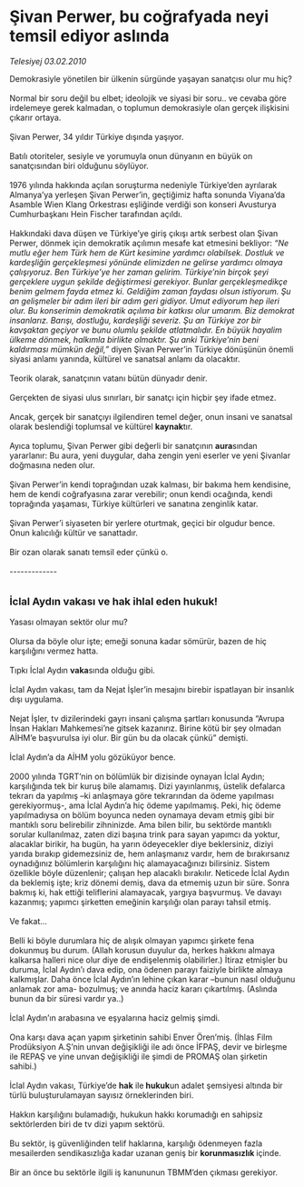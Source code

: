 # Şivan Perwer, bu coğrafyada neyi temsil ediyor aslında

*Telesiyej 03.02.2010*

<div class="taraf_structure_2col_1zq">
<div class="margen_n">



 <p>Demokrasiyle yönetilen bir ülkenin sürgünde yaşayan sanatçısı olur mu hiç? <br/><br/>Normal bir soru değil bu elbet; ideolojik ve siyasi bir soru.. ve cevaba göre irdelemeye gerek kalmadan, o toplumun demokrasiyle olan gerçek ilişkisini çıkarır ortaya. <br/><br/>Şivan Perwer, 34 yıldır Türkiye dışında yaşıyor.<br/><br/>Batılı otoriteler, sesiyle ve yorumuyla onun dünyanın en büyük on sanatçısından biri olduğunu söylüyor. <br/><br/>1976 yılında hakkında açılan soruşturma nedeniyle Türkiye’den ayrılarak Almanya’ya yerleşen Şivan Perwer’in, geçtiğimiz hafta sonunda Viyana’da Asamble Wien Klang Orkestrası eşliğinde verdiği son konseri Avusturya Cumhurbaşkanı Hein Fischer tarafından açıldı. <br/><br/>Hakkındaki dava düşen ve Türkiye’ye giriş çıkışı artık serbest olan Şivan Perwer, dönmek için demokratik açılımın mesafe kat etmesini bekliyor: <i>“Ne mutlu eğer hem Türk hem de Kürt kesimine yardımcı olabilsek. Dostluk ve kardeşliğin gerçekleşmesi yönünde elimizden ne gelirse yardımcı olmaya çalışıyoruz. Ben Türkiye’ye her zaman gelirim. Türkiye’nin birçok şeyi gerçeklere uygun şekilde değiştirmesi gerekiyor. Bunlar gerçekleşmedikçe benim gelmem fayda etmez ki. Geldiğim zaman faydası olsun istiyorum. Şu an gelişmeler bir adım ileri bir adım geri gidiyor. Umut ediyorum hep ileri olur. Bu konserimin demokratik açılıma bir katkısı olur umarım. Biz demokrat insanlarız. Barışı, dostluğu, kardeşliği severiz. Şu an Türkiye zor bir kavşaktan geçiyor ve bunu olumlu şekilde atlatmalıdır. En büyük hayalim ülkeme dönmek, halkımla birlikte olmaktır. Şu anki Türkiye’nin beni kaldırması mümkün değil,”</i> diyen Şivan Perwer’in Türkiye dönüşünün önemli siyasi anlamı yanında, kültürel ve sanatsal anlamı da olacaktır. <br/><br/>Teorik olarak, sanatçının vatanı bütün dünyadır denir. <br/><br/>Gerçekten de siyasi ulus sınırları, bir sanatçı için hiçbir şey ifade etmez. <br/><br/>Ancak, gerçek bir sanatçıyı ilgilendiren temel değer, onun insani ve sanatsal olarak beslendiği toplumsal ve kültürel <b>kaynak</b>tır. <br/><br/>Ayıca toplumu, Şivan Perwer gibi değerli bir sanatçının <b>aura</b>sından yararlanır: Bu aura, yeni duygular, daha zengin yeni eserler ve yeni Şivanlar doğmasına neden olur. <br/><br/>Şivan Perwer’in kendi toprağından uzak kalması, bir bakıma hem kendisine, hem de kendi coğrafyasına zarar verebilir; onun kendi ocağında, kendi toprağında yaşaması, Türkiye kültürleri ve sanatına zenginlik katar. <br/><br/>Şivan Perwer’i siyaseten bir yerlere oturtmak, geçici bir olgudur bence. Onun kalıcılığı kültür ve sanattadır. <br/><br/>Bir ozan olarak sanatı temsil eder çünkü o. <br/><br/>-------------<b></b> <br/><br/><br/><font size="4"><strong>İclal Aydın vakası ve hak ihlal eden hukuk! <br/></strong></font><br/>Yasası olmayan sektör olur mu? <br/><br/>Olursa da böyle olur işte; emeği sonuna kadar sömürür, bazen de hiç karşılığını vermez hatta. <br/><br/>Tıpkı İclal Aydın <b>vaka</b>sında olduğu gibi. <br/><br/>İclal Aydın vakası, tam da Nejat İşler’in mesajını birebir ispatlayan bir insanlık dışı uygulama. <br/><br/>Nejat İşler, tv dizilerindeki gayrı insani çalışma şartları konusunda “Avrupa İnsan Hakları Mahkemesi’ne gitsek kazanırız. Birine kötü bir şey olmadan AİHM’e başvurulsa iyi olur. Bir gün bu da olacak çünkü” demişti. <br/><br/>İclal Aydın’a da AİHM yolu gözüküyor bence. <br/><br/>2000 yılında TGRT’nin on bölümlük bir dizisinde oynayan İclal Aydın; karşılığında tek bir kuruş bile alamamış. Dizi yayınlanmış, üstelik defalarca tekrarı da yapılmış –ki anlaşmaya göre tekrarından da ödeme yapılması gerekiyormuş-, ama İclal Aydın’a hiç ödeme yapılmamış. Peki, hiç ödeme yapılmadıysa on bölüm boyunca neden oynamaya devam etmiş gibi bir mantıklı soru belirebilir zihninizde. Ama bilen bilir, bu sektörde mantıklı sorular kullanılmaz, zaten dizi başına trink para sayan yapımcı da yoktur, alacaklar birikir, ha bugün, ha yarın ödeyecekler diye beklersiniz, diziyi yarıda bırakıp gidemezsiniz de, hem anlaşmanız vardır, hem de bırakırsanız oynadığınız bölümlerin karşılığını hiç alamayacağınızı bilirsiniz. Sistem özellikle böyle düzenlenir; çalışan hep alacaklı bırakılır. Neticede İclal Aydın da beklemiş işte; kriz dönemi demiş, dava da etmemiş uzun bir süre. Sonra bakmış ki, hak ettiği teliflerini alamayacak, yargıya başvurmuş. Ve davayı kazanmış; yapımcı şirketten emeğinin karşılığı olan parayı tahsil etmiş. <br/><br/>Ve fakat... <br/><br/>Belli ki böyle durumlara hiç de alışık olmayan yapımcı şirkete fena dokunmuş bu durum. (Allah korusun duyulur da, herkes hakkını almaya kalkarsa halleri nice olur diye de endişelenmiş olabilirler.) İtiraz etmişler bu duruma, İclal Aydın’ı dava edip, ona ödenen parayı faiziyle birlikte almaya kalkmışlar. Daha önce İclal Aydın’ın lehine çıkan karar –bunun nasıl olduğunu anlamak zor ama- bozulmuş; ve anında haciz kararı çıkartılmış. (Aslında bunun da bir süresi vardır ya..) <br/><br/>İclal Aydın’ın arabasına ve eşyalarına haciz gelmiş şimdi. <br/><br/>Ona karşı dava açan yapım şirketinin sahibi Enver Ören’miş. (İhlas Film Prodüksiyon A.Ş’nin unvan değişikliği ile adı önce İFPAŞ, devir ve birleşme ile REPAŞ ve yine unvan değişikliği ile şimdi de PROMAŞ olan şirketin sahibi.) <br/><br/>İclal Aydın vakası, Türkiye’de <b>hak</b> ile<b> hukuk</b>un adalet şemsiyesi altında bir türlü buluşturulamayan sayısız örneklerinden biri. <br/><br/>Hakkın karşılığını bulamadığı, hukukun hakkı korumadığı en sahipsiz sektörlerden biri de tv dizi yapım sektörü. <br/><br/>Bu sektör, iş güvenliğinden telif haklarına, karşılığı ödenmeyen fazla mesailerden sendikasızlığa kadar uzanan geniş bir <b>korunmasızlık </b>içinde. <br/><br/>Bir an önce bu sektörle ilgili iş kanununun TBMM’den çıkması gerekiyor.</p>
<br/>
<br/>
<br/>



<br/>


<div id="taraf_not">
</div>

</div>


</div>
